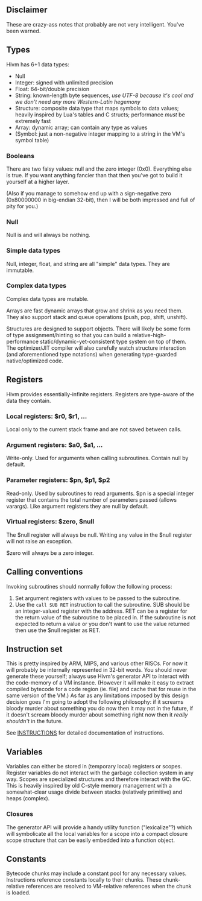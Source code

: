 ## Disclaimer

These are crazy-ass notes that probably are not very intelligent. You've been warned.

## Types

Hivm has 6+1 data types:

* Null
* Integer: signed with unlimited precision
* Float: 64-bit/double precision
* String: known-length byte sequences, *use UTF-8 because it's cool and we don't need any more Western-Latin hegemony*
* Structure: composite data type that maps symbols to data values; heavily inspired by Lua's tables and C structs; performance *must* be extremely fast
* Array: dynamic array; can contain any type as values
* (Symbol: just a non-negative integer mapping to a string in the VM's symbol table)

### Booleans

There are two falsy values: null and the zero integer (0x0). Everything else is true. If you want anything fancier than that then you've got to build it yourself at a higher layer.

(Also if you manage to somehow end up with a sign-negative zero (0x80000000 in big-endian 32-bit), then I will be both impressed and full of pity for you.)

### Null

Null is and will always be nothing.

### Simple data types

Null, integer, float, and string are all "simple" data types. They are immutable.

### Complex data types

Complex data types are mutable.

Arrays are fast dynamic arrays that grow and shrink as you need them. They also support stack and queue operations (push, pop, shift, unshift).

Structures are designed to support objects. There will likely be some form of type assignment/hinting so that you can build a relative-high-performance static/dynamic-yet-consistent type system on top of them. The optimizer/JIT compiler will also carefully watch structure interaction (and aforementioned type notations) when generating type-guarded native/optimized code.

## Registers

Hivm provides essentially-infinite registers. Registers are type-aware of the data they contain.

### Local registers: $r0, $r1, ...

Local only to the current stack frame and are not saved between calls.

### Argument registers: $a0, $a1, ...

Write-only. Used for arguments when calling subroutines. Contain null by default.

### Parameter registers: $pn, $p1, $p2

Read-only. Used by subroutines to read arguments. $pn is a special integer register that contains the total number of parameters passed (allows varargs). Like argument registers they are null by default.

### Virtual registers: $zero, $null

The $null register will always be null. Writing any value in the $null register will not raise an exception.

$zero will always be a zero integer.

## Calling conventions

Invoking subroutines should normally follow the following process:

1. Set argument registers with values to be passed to the subroutine.
2. Use the `call SUB RET` instruction to call the subroutine. SUB should be an integer-valued register with the address. RET can be a register for the return value of the subroutine to be placed in. If the subroutine is not expected to return a value or you don't want to use the value returned then use the $null register as RET.

## Instruction set

This is pretty inspired by ARM, MIPS, and various other RISCs. For now it will probably be internally represented in 32-bit words. You should never generate these yourself; always use Hivm's generator API to interact with the code-memory of a VM instance. (However it will make it easy to extract compiled bytecode for a code region (ie. file) and cache that for reuse in the same version of the VM.) As far as any limitations imposed by this design decision goes I'm going to adopt the following philosophy: if it screams bloody murder about something you do now then it may not in the future, if it doesn't scream bloody murder about something right now then it *really shouldn't* in the future.

See [INSTRUCTIONS](INSTRUCTIONS.md) for detailed documentation of instructions.

## Variables

Variables can either be stored in (temporary local) registers or scopes. Register variables do not interact with the garbage collection system in any way. Scopes are specialized structures and therefore interact with the GC. This is heavily inspired by old C-style memory management with a somewhat-clear usage divide between stacks (relatively primitive) and heaps (complex).

### Closures

The generator API will provide a handy utility function ("lexicalize"?) which will symbolicate all the local variables for a scope into a compact closure scope structure that can be easily embedded into a function object.

## Constants

Bytecode chunks may include a constant pool for any necessary values. Instructions reference constants locally to their chunks. These chunk-relative references are resolved to VM-relative references when the chunk is loaded.
